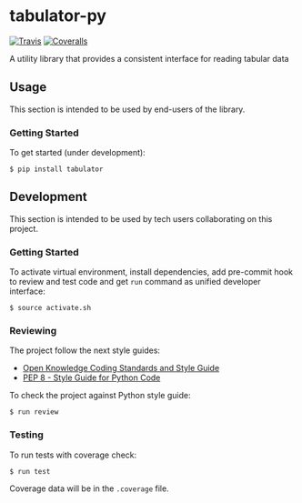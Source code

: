# tabulator-py

[![Travis](https://img.shields.io/travis/okfn/tabulator-py.svg)](https://travis-ci.org/okfn/tabulator-py)
[![Coveralls](http://img.shields.io/coveralls/okfn/tabulator-py.svg?branch=master)](https://coveralls.io/r/okfn/tabulator-py?branch=master)

A utility library that provides a consistent interface for reading tabular data

## Usage

This section is intended to be used by end-users of the library.

### Getting Started

To get started (under development):

```
$ pip install tabulator
```

## Development

This section is intended to be used by tech users collaborating
on this project.

### Getting Started

To activate virtual environment, install
dependencies, add pre-commit hook to review and test code
and get `run` command as unified developer interface:

```
$ source activate.sh
```

### Reviewing

The project follow the next style guides:
- [Open Knowledge Coding Standards and Style Guide](https://github.com/okfn/coding-standards)
- [PEP 8 - Style Guide for Python Code](https://www.python.org/dev/peps/pep-0008/)

To check the project against Python style guide:
```
$ run review
```

### Testing

To run tests with coverage check:
```
$ run test
```
Coverage data will be in the `.coverage` file.
